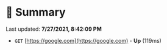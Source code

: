 # 📖 Summary
Last updated: **7/27/2021, 8:42:09 PM**

- `GET` [https://google.com](https://google.com) - **Up** (119ms)
